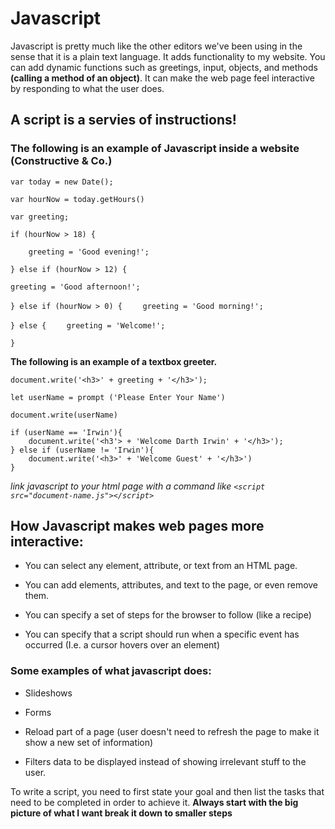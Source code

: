 # Javascript

Javascript is pretty much like the other editors we've been using in the sense that it is a plain text language.  It adds functionality to my website.  You can add dynamic functions such as greetings, input, objects, and methods **(calling a method of an object)**.  It can make the web page feel interactive by responding to what the user does.

## A script is a servies of instructions!

### **The following is an example of Javascript inside a website (Constructive & Co.)**

`var today = new Date();`

`var hourNow = today.getHours()`

`var greeting;`

`if (hourNow > 18) {`

`    greeting = 'Good evening!';`

`} else if (hourNow > 12) {`

`greeting = 'Good afternoon!';`

`} else if (hourNow > 0) {`
`    greeting = 'Good morning!';`

`} else {`
`    greeting = 'Welcome!';`

`}`

**The following is an example of a textbox greeter.**

```
document.write('<h3>' + greeting + '</h3>');

let userName = prompt ('Please Enter Your Name')

document.write(userName)

if (userName == 'Irwin'){
    document.write('<h3'> + 'Welcome Darth Irwin' + '</h3>');
} else if (userName != 'Irwin'){
    document.write('<h3>' + 'Welcome Guest' + '</h3>')
} 
```

*link javascript to your html page with a command like ```<script src="document-name.js"></script>```*

## How Javascript makes web pages more interactive:

* You can select any element, attribute, or text from an HTML page.

* You can add elements, attributes, and text to the page, or even remove them.

* You can specify a set of steps for the browser to follow (like a recipe)

* You can specify that a script should run when a specific event has occurred (I.e. a cursor hovers over an element)

### Some examples of what javascript does:

* Slideshows

* Forms

* Reload part of a page (user doesn't need to refresh the page to make it show a new set of information)

* Filters data to be displayed instead of showing irrelevant stuff to the user.

To write a script, you need to first state your goal and then list the tasks that need to be completed in order to achieve it.  **Always start with the big picture of what I want break it down to smaller steps**

